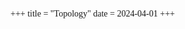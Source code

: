 +++
title = "Topology"
date = 2024-04-01
+++

<style>
    body {
        font-family: 'Palatino';
    }

</style>






